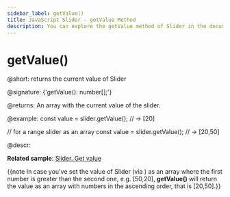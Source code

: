 ```yaml
---
sidebar_label: getValue()
title: JavaScript Slider - getValue Method 
description: You can explore the getValue method of Slider in the documentation of the DHTMLX JavaScript UI library. Browse developer guides and API reference, try out code examples and live demos, and download a free 30-day evaluation version of DHTMLX Suite 7.
---
```


# getValue()

@short: returns the current value of Slider

@signature: {'getValue(): number[];'}

@returns:
An array with the current value of the slider.

@example:
const value = slider.getValue(); // -> [20]

// for a range slider as an array
const value = slider.getValue(); // -> [20,50]

@descr:

**Related sample**: [Slider. Get value](https://snippet.dhtmlx.com/xlb8nbdx)

{{note In case you've set the value of Slider (via [](slider/api/slider_setvalue_method.md)) as an array where the first number is greater than the second one, e.g. [50,20], **getValue()** will return the value as an array with numbers in the ascending order, that is [20,50].}}

[comment]: # (@relatedapi: slider/api/slider_setvalue_method.md)

[comment]: # (@related: slider/usage.md#getting-value)
